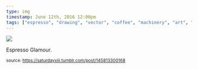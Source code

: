 ```yaml
---
type: img
timestamp: June 12th, 2016 12:00pm
tags: ["espresso", "drawing", "vector", "coffee", "machinery", "art", "Neon"]
---
```

<img src="https://saturdayxiii.github.io/media/145813300168.jpg"/>
                                                                                          
Espresso Glamour.
 
                                    
                
                
                
                
                                
<small>source: https://saturdayxiii.tumblr.com/post/145813300168</small>